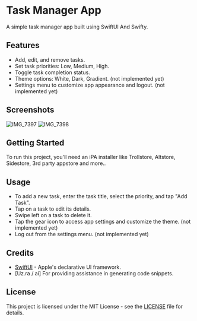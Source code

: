 # Task Manager App

A simple task manager app built using SwiftUI And Swifty.

## Features

- Add, edit, and remove tasks.
- Set task priorities: Low, Medium, High.
- Toggle task completion status.
- Theme options: White, Dark, Gradient. (not implemented yet)
- Settings menu to customize app appearance and logout. (not implemented yet)

## Screenshots

![IMG_7397](https://github.com/speedyfriend67/TaskManagerApp/assets/82425907/14270e29-7335-4b25-8bc0-672a80c2d7ae)
![IMG_7398](https://github.com/speedyfriend67/TaskManagerApp/assets/82425907/7e3d71a8-5d13-45ea-be87-92805169adc7)

## Getting Started

To run this project, you'll need an iPA installer like Trollstore, Altstore, Sidestore, 3rd party appstore and more..

## Usage

- To add a new task, enter the task title, select the priority, and tap "Add Task".
- Tap on a task to edit its details.
- Swipe left on a task to delete it.
- Tap the gear icon to access app settings and customize the theme. (not implemented yet)
- Log out from the settings menu. (not implemented yet)

## Credits

- [SwiftUI](https://developer.apple.com/documentation/swiftui) - Apple's declarative UI framework.
- [Uz.ra / ai] For providing assistance in generating code snippets.

## License

This project is licensed under the MIT License - see the [LICENSE](LICENSE) file for details.
